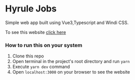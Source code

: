 # Hyrule Jobs

Simple web app built using Vue3,Typescript and Windi CSS.

To see this website [click here](https://hyrule-jobs-vue.netlify.app/)

### How to run this on your system

1. Clone this repo
2. Open terminal in the project's root directory and run `yarn`
3. Execute `yarn dev` command
4. Open `localhost:3000` on your browser to see the website
